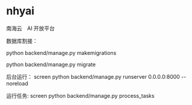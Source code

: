 # nhyai
南海云　AI 开放平台

数据库割接：

python backend/manage.py makemigrations

python backend/manage.py migrate

后台运行：
screen python backend/manage.py runserver 0.0.0.0:8000 --noreload

运行任务:
screen python backend/manage.py process_tasks